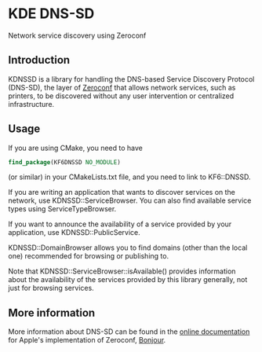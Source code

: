 # KDE DNS-SD

Network service discovery using Zeroconf

## Introduction

KDNSSD is a library for handling the DNS-based Service Discovery Protocol
(DNS-SD), the layer of [Zeroconf](http://www.zeroconf.org) that allows network
services, such as printers, to be discovered without any user intervention or
centralized infrastructure.


## Usage

If you are using CMake, you need to have

```cmake
find_package(KF6DNSSD NO_MODULE)
```

(or similar) in your CMakeLists.txt file, and you need to link to KF6::DNSSD.

If you are writing an application that wants to discover services on the
network, use KDNSSD::ServiceBrowser.  You can also find available service types
using ServiceTypeBrowser.

If you want to announce the availability of a service provided by your
application, use KDNSSD::PublicService.

KDNSSD::DomainBrowser allows you to find domains (other than the local one)
recommended for browsing or publishing to.

Note that KDNSSD::ServiceBrowser::isAvailable() provides information about the
availability of the services provided by this library generally, not just for
browsing services.


## More information

More information about DNS-SD can be found in the [online
documentation][appledocs] for Apple's implementation of Zeroconf,
[Bonjour](https://developer.apple.com/bonjour/).

[appledocs]: https://developer.apple.com/library/archive/documentation/Cocoa/Conceptual/NetServices/Articles/about.html


